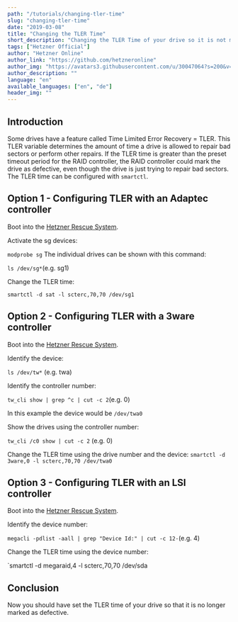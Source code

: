 ```yaml
---
path: "/tutorials/changing-tler-time"
slug: "changing-tler-time"
date: "2019-03-08"
title: "Changing the TLER Time"
short_description: "Changing the TLER Time of your drive so it is not marked as defective."
tags: ["Hetzner Official"]
author: "Hetzner Online"
author_link: "https://github.com/hetzneronline"
author_img: "https://avatars3.githubusercontent.com/u/30047064?s=200&v=4"
author_description: ""
language: "en"
available_languages: ["en", "de"]
header_img: ""
---
```


## Introduction

Some drives have a feature called Time Limited Error Recovery = TLER. This TLER variable determines the amount of time a drive is allowed to repair bad sectors or perform other repairs. If the TLER time is greater than the preset timeout period for the RAID controller, the RAID controller could mark the drive as defective, even though the drive is just trying to repair bad sectors. The TLER time can be configured with `smartctl`.

## Option 1 - Configuring TLER with an Adaptec controller

Boot into the [Hetzner Rescue System](https://wiki.hetzner.de/index.php/Hetzner_Rescue-System/en).

Activate the sg devices:

`modprobe sg`
The individual drives can be shown with this command:

`ls /dev/sg*`(e.g. sg1)

Change the TLER time:

`smartctl -d sat -l scterc,70,70 /dev/sg1`

## Option 2 - Configuring TLER with a 3ware controller

Boot into the [Hetzner Rescue System](https://wiki.hetzner.de/index.php/Hetzner_Rescue-System/en).

Identify the device:

`ls /dev/tw*`
(e.g. twa)

Identify the controller number:

`tw_cli show | grep ^c | cut -c 2`(e.g. 0)

In this example the device would be `/dev/twa0`

Show the drives using the controller number:

`tw_cli /c0 show | cut -c 2`
(e.g. 0)

Change the TLER time using the drive number and the device:
`smartctl -d 3ware,0 -l scterc,70,70 /dev/twa0`

## Option 3 - Configuring TLER with an LSI controller

Boot into the [Hetzner Rescue System](https://wiki.hetzner.de/index.php/Hetzner_Rescue-System/en).

Identify the device number:

`megacli -pdlist -aall | grep "Device Id:" | cut -c 12-`(e.g. 4)

Change the TLER time using the device number:

`smartctl -d megaraid,4 -l scterc,70,70 /dev/sda

## Conclusion

Now you should have set the TLER time of your drive so that it is no longer marked as defective.

